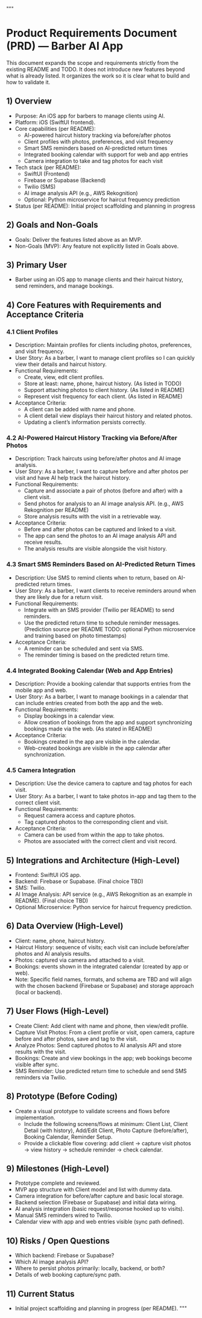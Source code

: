 """
# Product Requirements Document (PRD) — Barber AI App

This document expands the scope and requirements strictly from the existing README and TODO. It does not introduce new features beyond what is already listed. It organizes the work so it is clear what to build and how to validate it.

## 1) Overview
- Purpose: An iOS app for barbers to manage clients using AI.
- Platform: iOS (SwiftUI frontend).
- Core capabilities (per README):
  - AI-powered haircut history tracking via before/after photos
  - Client profiles with photos, preferences, and visit frequency
  - Smart SMS reminders based on AI-predicted return times
  - Integrated booking calendar with support for web and app entries
  - Camera integration to take and tag photos for each visit
- Tech stack (per README):
  - SwiftUI (Frontend)
  - Firebase or Supabase (Backend)
  - Twilio (SMS)
  - AI image analysis API (e.g., AWS Rekognition)
  - Optional: Python microservice for haircut frequency prediction
- Status (per README): Initial project scaffolding and planning in progress

## 2) Goals and Non-Goals
- Goals: Deliver the features listed above as an MVP.
- Non-Goals (MVP): Any feature not explicitly listed in Goals above.

## 3) Primary User
- Barber using an iOS app to manage clients and their haircut history, send reminders, and manage bookings.

## 4) Core Features with Requirements and Acceptance Criteria

### 4.1 Client Profiles
- Description: Maintain profiles for clients including photos, preferences, and visit frequency.
- User Story: As a barber, I want to manage client profiles so I can quickly view their details and haircut history.
- Functional Requirements:
  - Create, view, edit client profiles.
  - Store at least: name, phone, haircut history. (As listed in TODO)
  - Support attaching photos to client history. (As listed in README)
  - Represent visit frequency for each client. (As listed in README)
- Acceptance Criteria:
  - A client can be added with name and phone.
  - A client detail view displays their haircut history and related photos.
  - Updating a client’s information persists correctly.

### 4.2 AI-Powered Haircut History Tracking via Before/After Photos
- Description: Track haircuts using before/after photos and AI image analysis.
- User Story: As a barber, I want to capture before and after photos per visit and have AI help track the haircut history.
- Functional Requirements:
  - Capture and associate a pair of photos (before and after) with a client visit.
  - Send photos for analysis to an AI image analysis API. (e.g., AWS Rekognition per README)
  - Store analysis results with the visit in a retrievable way.
- Acceptance Criteria:
  - Before and after photos can be captured and linked to a visit.
  - The app can send the photos to an AI image analysis API and receive results.
  - The analysis results are visible alongside the visit history.

### 4.3 Smart SMS Reminders Based on AI-Predicted Return Times
- Description: Use SMS to remind clients when to return, based on AI-predicted return times.
- User Story: As a barber, I want clients to receive reminders around when they are likely due for a return visit.
- Functional Requirements:
  - Integrate with an SMS provider (Twilio per README) to send reminders.
  - Use the predicted return time to schedule reminder messages. (Prediction source per README TODO: optional Python microservice and training based on photo timestamps)
- Acceptance Criteria:
  - A reminder can be scheduled and sent via SMS.
  - The reminder timing is based on the predicted return time.

### 4.4 Integrated Booking Calendar (Web and App Entries)
- Description: Provide a booking calendar that supports entries from the mobile app and web.
- User Story: As a barber, I want to manage bookings in a calendar that can include entries created from both the app and the web.
- Functional Requirements:
  - Display bookings in a calendar view.
  - Allow creation of bookings from the app and support synchronizing bookings made via the web. (As stated in README)
- Acceptance Criteria:
  - Bookings created in the app are visible in the calendar.
  - Web-created bookings are visible in the app calendar after synchronization.

### 4.5 Camera Integration
- Description: Use the device camera to capture and tag photos for each visit.
- User Story: As a barber, I want to take photos in-app and tag them to the correct client visit.
- Functional Requirements:
  - Request camera access and capture photos.
  - Tag captured photos to the corresponding client and visit.
- Acceptance Criteria:
  - Camera can be used from within the app to take photos.
  - Photos are associated with the correct client and visit record.

## 5) Integrations and Architecture (High-Level)
- Frontend: SwiftUI iOS app.
- Backend: Firebase or Supabase. (Final choice TBD)
- SMS: Twilio.
- AI Image Analysis: API service (e.g., AWS Rekognition as an example in README). (Final choice TBD)
- Optional Microservice: Python service for haircut frequency prediction.

## 6) Data Overview (High-Level)
- Client: name, phone, haircut history.
- Haircut History: sequence of visits; each visit can include before/after photos and AI analysis results.
- Photos: captured via camera and attached to a visit.
- Bookings: events shown in the integrated calendar (created by app or web).
- Note: Specific field names, formats, and schema are TBD and will align with the chosen backend (Firebase or Supabase) and storage approach (local or backend).

## 7) User Flows (High-Level)
- Create Client: Add client with name and phone, then view/edit profile.
- Capture Visit Photos: From a client profile or visit, open camera, capture before and after photos, save and tag to the visit.
- Analyze Photos: Send captured photos to AI analysis API and store results with the visit.
- Bookings: Create and view bookings in the app; web bookings become visible after sync.
- SMS Reminder: Use predicted return time to schedule and send SMS reminders via Twilio.

## 8) Prototype (Before Coding)
- Create a visual prototype to validate screens and flows before implementation.
  - Include the following screens/flows at minimum: Client List, Client Detail (with history), Add/Edit Client, Photo Capture (before/after), Booking Calendar, Reminder Setup.
  - Provide a clickable flow covering: add client → capture visit photos → view history → schedule reminder → check calendar.

## 9) Milestones (High-Level)
- Prototype complete and reviewed.
- MVP app structure with Client model and list with dummy data.
- Camera integration for before/after capture and basic local storage.
- Backend selection (Firebase or Supabase) and initial data wiring.
- AI analysis integration (basic request/response hooked up to visits).
- Manual SMS reminders wired to Twilio.
- Calendar view with app and web entries visible (sync path defined).

## 10) Risks / Open Questions
- Which backend: Firebase or Supabase?
- Which AI image analysis API?
- Where to persist photos primarily: locally, backend, or both?
- Details of web booking capture/sync path.

## 11) Current Status
- Initial project scaffolding and planning in progress (per README).
""" 